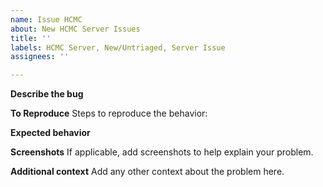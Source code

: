 ```yaml
---
name: Issue HCMC
about: New HCMC Server Issues
title: ''
labels: HCMC Server, New/Untriaged, Server Issue
assignees: ''

---
```


**Describe the bug**

**To Reproduce**
Steps to reproduce the behavior:


**Expected behavior**


**Screenshots**
If applicable, add screenshots to help explain your problem.



**Additional context**
Add any other context about the problem here.
